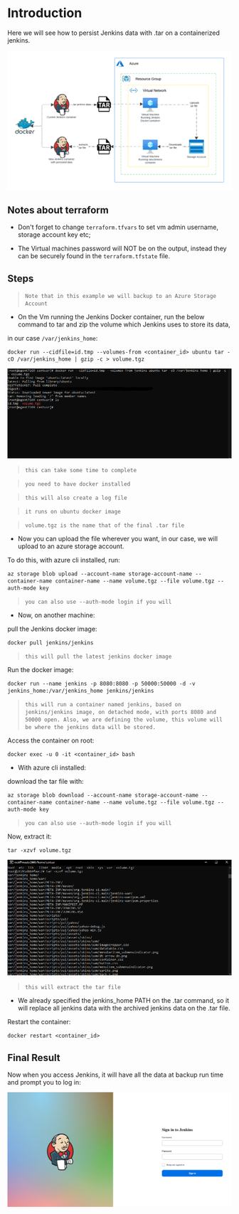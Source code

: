 # Introduction
Here we will see how to persist Jenkins data with .tar on a containerized jenkins.

![](https://github.com/nokorinotsubasa/tar-jenkins-docker/blob/cd00d664ae4d7a6d2af87b3c41689126076d0262/images/archtecture.png)

## Notes about terraform

- Don't forget to change `terraform.tfvars` to set vm admin username, storage account key etc;

- The Virtual machines password will NOT be on the output, instead they can be securely found in the `terraform.tfstate` file.

## Steps

>`Note that in this example we will backup to an Azure Storage Account`

- On the Vm running the Jenkins Docker container, run the below command to tar and zip the volume which Jenkins uses to store its data,

in our case `/var/jenkins_home`:

    docker run --cidfile=id.tmp --volumes-from <container_id> ubuntu tar -cO /var/jenkins_home | gzip -c > volume.tgz

![](https://github.com/nokorinotsubasa/tar-jenkins-docker/blob/131136d52a2b0dfd5ffa2cdeaa8dbcb00dd3772a/images/tarcommand.png)

>`this can take some time to complete`

>`you need to have docker installed`

>`this will also create a log file`

>`it runs on ubuntu docker image`

>`volume.tgz is the name that of the final .tar file`

- Now you can upload the file wherever you want, in our case, we will upload to an azure storage account.

To do this, with azure cli installed, run:

    az storage blob upload --account-name storage-account-name --container-name container-name --name volume.tgz --file volume.tgz --auth-mode key

>`you can also use --auth-mode login if you will`

- Now, on another machine:

pull the Jenkins docker image:

    docker pull jenkins/jenkins

>`this will pull the latest jenkins docker image`

Run the docker image:

    docker run --name jenkins -p 8080:8080 -p 50000:50000 -d -v jenkins_home:/var/jenkins_home jenkins/jenkins

>`this will run a container named jenkins, based on jenkins/jenkins image, on detached mode, with ports 8080 and 50000 open. Also, we are defining the volume, this volume will be where the jenkins data will be stored.`

Access the container on root:

    docker exec -u 0 -it <container_id> bash

- With azure cli installed:

download the tar file with:

    az storage blob download --account-name storage-account-name --container-name container-name --name volume.tgz --file volume.tgz --auth-mode key

>`you can also use --auth-mode login if you will`

Now, extract it:

    tar -xzvf volume.tgz

![](https://github.com/nokorinotsubasa/tar-jenkins-docker/blob/cd00d664ae4d7a6d2af87b3c41689126076d0262/images/extractfile.png)

>`this will extract the tar file`

- We already specified the jenkins_home PATH on the .tar command, so it will replace all jenkins data with the archived jenkins data on the .tar file.

Restart the container:

    docker restart <container_id>

## Final Result

Now when you access Jenkins, it will have all the data at backup run time and prompt you to log in:

![](https://github.com/nokorinotsubasa/tar-jenkins-docker/blob/cd00d664ae4d7a6d2af87b3c41689126076d0262/images/jenkinsloginpage.png)
